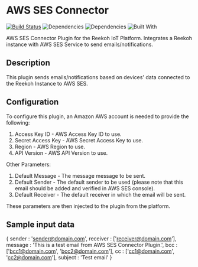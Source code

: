 # AWS SES Connector
[![Build Status](https://travis-ci.org/Reekoh/ses-connector.svg)](https://travis-ci.org/Reekoh/ses-connector)
![Dependencies](https://img.shields.io/david/Reekoh/ses-connector.svg)
![Dependencies](https://img.shields.io/david/dev/Reekoh/ses-connector.svg)
![Built With](https://img.shields.io/badge/built%20with-gulp-red.svg)

AWS SES Connector Plugin for the Reekoh IoT Platform. Integrates a Reekoh instance with AWS SES Service to send emails/notifications.

## Description
This plugin sends emails/notifications based on devices' data connected to the Reekoh Instance to AWS SES.

## Configuration
To configure this plugin, an Amazon AWS account is needed to provide the following:

1. Access Key ID - AWS Access Key ID to use.
2. Secret Access Key - AWS Secret Access Key to use.
3. Region - AWS Region to use.
4. API Version - AWS API Version to use.

Other Parameters:
1. Default Message - The message message to be sent.
2. Default Sender - The default sender to be used (please note that this email should be added and verified in AWS SES console).
3. Default Receiver -  The default receiver in which the email will be sent.

These parameters are then injected to the plugin from the platform.

## Sample input data

{
    sender : 'sender@domain.com',
    receiver : ['receiver@domain.com'],
    message : 'This is a test email from AWS SES Connector Plugin.',
    bcc : ['bcc1@domain.com', 'bcc2@domain.com'],
    cc : ['cc1@domain.com', 'cc2@domain.com'],
    subject : 'Test email'
}